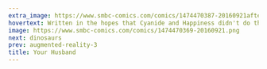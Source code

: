 ```yaml
---
extra_image: https://www.smbc-comics.com/comics/1474470387-20160921after.png
hovertext: Written in the hopes that Cyanide and Happiness didn't do this joke first.
image: https://www.smbc-comics.com/comics/1474470369-20160921.png
next: dinosaurs
prev: augmented-reality-3
title: Your Husband
---
```

